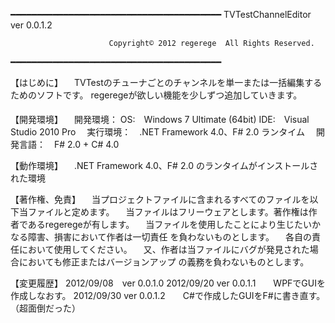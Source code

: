 ﻿﻿━━━━━━━━━━━━━━━━━━━━━━━━━━━━━━━━━━━━━━━━
                       TVTestChannelEditor   ver 0.0.1.2

                          Copyright© 2012 regerege  All Rights Reserved.
━━━━━━━━━━━━━━━━━━━━━━━━━━━━━━━━━━━━━━━━

【はじめに】
　TVTestのチューナごとのチャンネルを単一または一括編集するためのソフトです。
regeregeが欲しい機能を少しずつ追加していきます。

【開発環境】
　開発環境：
	OS:　Windows 7 Ultimate (64bit)
	IDE:　Visual Studio 2010 Pro
　実行環境：　.NET Framework 4.0、F# 2.0 ランタイム
　開発言語：　F# 2.0 + C# 4.0


【動作環境】
　.NET Framework 4.0、F# 2.0 のランタイムがインストールされた環境


【著作権、免責】
　当プロジェクトファイルに含まれるすべてのファイルを以下当ファイルと定めます。
　当ファイルはフリーウェアとします。著作権は作者であるregeregeが有します。
　当ファイルを使用したことにより生じたいかなる障害、損害において作者は一切責任
を負わないものとします。
　各自の責任において使用してください。
　又、作者は当ファイルにバグが発見された場合においても修正またはバージョンアップ
の義務を負わないものとします。

【変更履歴】
2012/09/08　ver 0.0.1.0
2012/09/20  ver 0.0.1.1　　WPFでGUIを作成しなおす。
2012/09/30  ver 0.0.1.2　　C#で作成したGUIをF#に書き直す。（超面倒だった）

